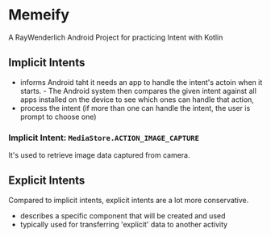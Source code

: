 # Memeify
A RayWenderlich Android Project for practicing Intent with Kotlin

## Implicit Intents
- informs Android taht it needs an app to handle the intent's actoin when it starts.  - The Android system then compares the given intent against all apps installed on the device to see which ones can handle that action, 
- process the intent (if more than one can handle the intent, the user is prompt to choose one)

### Implicit Intent: `MediaStore.ACTION_IMAGE_CAPTURE`
It's used to retrieve image data captured from camera.


## Explicit Intents
 Compared to implicit intents, explicit intents are a lot more conservative.
 - describes a specific component that will be created and used
 - typically used for transferring 'explicit' data to another activity
